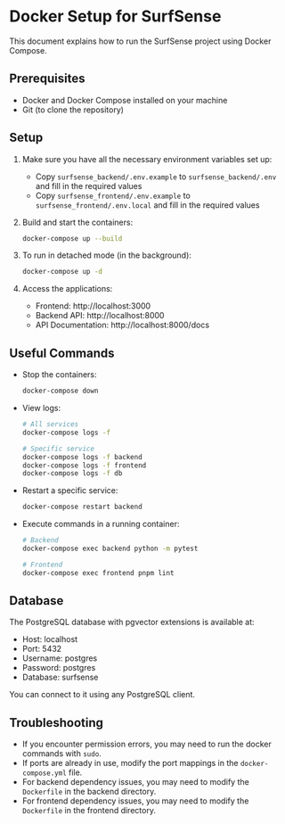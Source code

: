 # Docker Setup for SurfSense

This document explains how to run the SurfSense project using Docker Compose.

## Prerequisites

- Docker and Docker Compose installed on your machine
- Git (to clone the repository)

## Setup

1. Make sure you have all the necessary environment variables set up:
   - Copy `surfsense_backend/.env.example` to `surfsense_backend/.env` and fill in the required values
   - Copy `surfsense_frontend/.env.example` to `surfsense_frontend/.env.local` and fill in the required values

2. Build and start the containers:
   ```bash
   docker-compose up --build
   ```

3. To run in detached mode (in the background):
   ```bash
   docker-compose up -d
   ```

4. Access the applications:
   - Frontend: http://localhost:3000
   - Backend API: http://localhost:8000
   - API Documentation: http://localhost:8000/docs

## Useful Commands

- Stop the containers:
  ```bash
  docker-compose down
  ```

- View logs:
  ```bash
  # All services
  docker-compose logs -f
  
  # Specific service
  docker-compose logs -f backend
  docker-compose logs -f frontend
  docker-compose logs -f db
  ```

- Restart a specific service:
  ```bash
  docker-compose restart backend
  ```

- Execute commands in a running container:
  ```bash
  # Backend
  docker-compose exec backend python -m pytest
  
  # Frontend
  docker-compose exec frontend pnpm lint
  ```

## Database

The PostgreSQL database with pgvector extensions is available at:
- Host: localhost
- Port: 5432
- Username: postgres
- Password: postgres
- Database: surfsense

You can connect to it using any PostgreSQL client.

## Troubleshooting

- If you encounter permission errors, you may need to run the docker commands with `sudo`.
- If ports are already in use, modify the port mappings in the `docker-compose.yml` file.
- For backend dependency issues, you may need to modify the `Dockerfile` in the backend directory.
- For frontend dependency issues, you may need to modify the `Dockerfile` in the frontend directory. 
